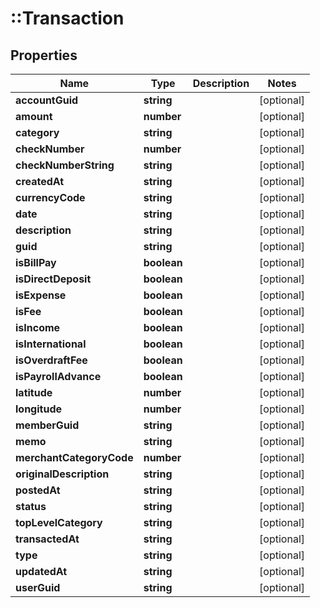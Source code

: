 # ::Transaction

## Properties
Name | Type | Description | Notes
------------ | ------------- | ------------- | -------------
**accountGuid** | **string** |  | [optional] 
**amount** | **number** |  | [optional] 
**category** | **string** |  | [optional] 
**checkNumber** | **number** |  | [optional] 
**checkNumberString** | **string** |  | [optional] 
**createdAt** | **string** |  | [optional] 
**currencyCode** | **string** |  | [optional] 
**date** | **string** |  | [optional] 
**description** | **string** |  | [optional] 
**guid** | **string** |  | [optional] 
**isBillPay** | **boolean** |  | [optional] 
**isDirectDeposit** | **boolean** |  | [optional] 
**isExpense** | **boolean** |  | [optional] 
**isFee** | **boolean** |  | [optional] 
**isIncome** | **boolean** |  | [optional] 
**isInternational** | **boolean** |  | [optional] 
**isOverdraftFee** | **boolean** |  | [optional] 
**isPayrollAdvance** | **boolean** |  | [optional] 
**latitude** | **number** |  | [optional] 
**longitude** | **number** |  | [optional] 
**memberGuid** | **string** |  | [optional] 
**memo** | **string** |  | [optional] 
**merchantCategoryCode** | **number** |  | [optional] 
**originalDescription** | **string** |  | [optional] 
**postedAt** | **string** |  | [optional] 
**status** | **string** |  | [optional] 
**topLevelCategory** | **string** |  | [optional] 
**transactedAt** | **string** |  | [optional] 
**type** | **string** |  | [optional] 
**updatedAt** | **string** |  | [optional] 
**userGuid** | **string** |  | [optional] 


